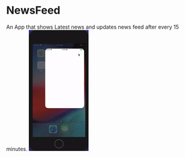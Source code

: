 # NewsFeed
An App that shows Latest news and updates news feed after every 15 minutes.
![](ezgif.com-crop.gif)
